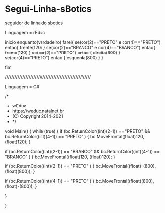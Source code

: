 # Segui-Linha-sBotics
seguidor de linha do sbotics

Linguagem = rEduc

inicio
	enquanto(verdadeiro) farei{
	se(cor(2)=="PRETO" e cor(4)=="PRETO") entao{
		frente(120)
	}
	se(cor(2)=="BRANCO" e cor(4)=="BRANCO") entao{
		frente(120)
	}
	se(cor(2)=="PRETO") entao {
		direita(800)
	}
	se(cor(4)=="PRETO") entao {
		esquerda(800)
	}
}
	
fim



///////////////////////////////////////////////////////


Linguagem = C#


/*
* wEduc
* https://weduc.natalnet.br
* (C) Copyright 2014-2021
* */

void Main()
{
    while (true) {
    if (bc.ReturnColor((int)(2-1)) ==  "PRETO"  && bc.ReturnColor((int)(4-1)) ==  "PRETO" ) {
    bc.MoveFrontal((float)120, (float)120); 
}

if (bc.ReturnColor((int)(2-1)) ==  "BRANCO"  && bc.ReturnColor((int)(4-1)) ==  "BRANCO" ) {
    bc.MoveFrontal((float)120, (float)120); 
}

if (bc.ReturnColor((int)(2-1)) ==  "PRETO" ) {
    bc.MoveFrontal((float)-(800), (float)(800)); 
}

if (bc.ReturnColor((int)(4-1)) ==  "PRETO" ) {
    bc.MoveFrontal((float)(800), (float)-(800)); 
}


}


}
